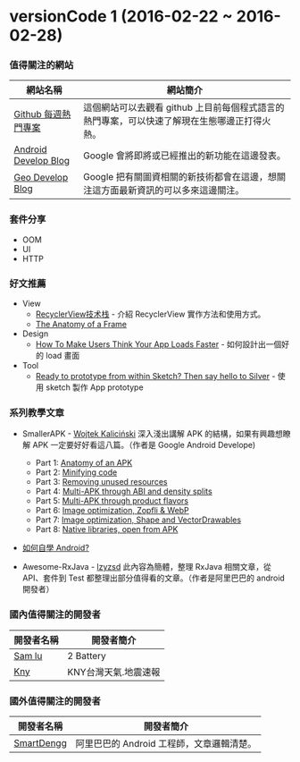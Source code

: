# versionCode 1 (2016-02-22 ~ 2016-02-28)

### 值得關注的網站
網站名稱              | 網站簡介
---------------------|----------------------------
[Github 每週熱門專案](https://github.com/trending?l=java&since=weekly) | 這個網站可以去觀看 github 上目前每個程式語言的熱門專案，可以快速了解現在生態哪邊正打得火熱。
[Android Develop Blog](http://android-developers.blogspot.tw/) | Google 會將即將或已經推出的新功能在這邊發表。
[Geo Develop Blog](http://googlegeodevelopers.blogspot.tw/) | Google 把有關圖資相關的新技術都會在這邊，想關注這方面最新資訊的可以多來這邊關注。


### 套件分享
- OOM
- UI
- HTTP

### 好文推薦
- View
	- [RecyclerView技术栈](http://www.jianshu.com/p/16712681731e) - 介紹 RecyclerView 實作方法和使用方式。
	- [The Anatomy of a Frame](https://medium.com/google-developers/the-anatomy-of-a-frame-d79e6c566c64)
- Design
	- [How To Make Users Think Your App Loads Faster](https://medium.com/@101/how-to-make-users-think-your-app-loads-faster-24052fe307bf) - 如何設計出一個好的 load 畫面
- Tool
	- [Ready to prototype from within Sketch? Then say hello to Silver](https://medium.com/sketch-app-sources/ready-to-prototype-from-within-sketch-then-say-hello-to-silver-a9e68b0ce3db) - 使用 sketch 製作 App prototype

### 系列教學文章
- SmallerAPK - [Wojtek Kaliciński](https://twitter.com/wkalic)
	深入淺出講解 APK 的結構，如果有興趣想瞭解 APK 一定要好好看這八篇。（作者是 Google Android Develope)
	- Part 1: [Anatomy of an APK](https://medium.com/google-developers/smallerapk-part-1-anatomy-of-an-apk-da83c25e7003)
	- Part 2: [Minifying code](https://medium.com/@wkalicinski/smallerapk-part-2-minifying-code-554560d2ed40)
	- Part 3: [Removing unused resources](https://medium.com/@wkalicinski/smallerapk-part-3-removing-unused-resources-1511f9e3f761)
	- Part 4: [Multi-APK through ABI and density splits](https://medium.com/@wkalicinski/smallerapk-part-4-multi-apk-through-abi-and-density-splits-477083989006)
	- Part 5: [Multi-APK through product flavors](https://medium.com/@wkalicinski/smallerapk-part-5-multi-apk-through-product-flavors-e069759f19cd)
	- Part 6: [Image optimization, Zopfli & WebP](https://medium.com/@wkalicinski/smallerapk-part-6-image-optimization-zopfli-webp-4c462955647d)
	- Part 7: [Image optimization, Shape and VectorDrawables](https://medium.com/@wkalicinski/smallerapk-part-7-image-optimization-shape-and-vectordrawables-ed6be3dca3f)
	- Part 8: [Native libraries, open from APK](https://medium.com/@wkalicinski/smallerapk-part-8-native-libraries-open-from-apk-fc22713861ff)

- [如何自學 Android?](http://mp.weixin.qq.com/s?__biz=MzA4NTQwNDcyMA==&mid=402135493&idx=1&sn=c2e040f95551082cbe2bdf7182dc3e9f#rd)

- Awesome-RxJava - [lzyzsd](http://www.weibo.com/brucefromsdu)
	此內容為簡體，整理 RxJava 相關文章，從 API、套件到 Test 都整理出部分值得看的文章。（作者是阿里巴巴的 android 開發者）

### 國內值得關注的開發者
開發者名稱|開發者簡介
-------|-------
[Sam lu](https://www.facebook.com/samlu128?ref=ts&fref=ts) | 2 Battery
[Kny](https://www.facebook.com/KNYChen?fref=ts) | KNY台灣天氣.地震速報

### 國外值得關注的開發者
開發者名稱|開發者簡介
--------|---------
[SmartDengg](http://www.weibo.com/brucefromsdu) | 阿里巴巴的 Android 工程師，文章邏輯清楚。